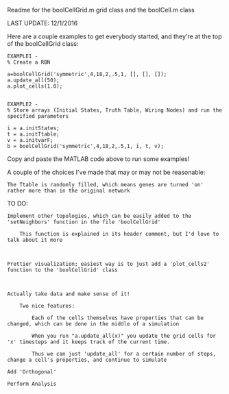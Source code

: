 Readme for the boolCellGrid.m grid class and the boolCell.m class

LAST UPDATE: 12/1/2016

Here are a couple examples to get everybody started, and they're at the top of the boolCellGrid class:
    
    EXAMPLE1 - 
	% Create a RBN
    
    a=boolCellGrid('symmetric',4,18,2,.5,1, [], [], []); 
    a.update_all(50); 
    a.plot_cells(1.0);
     

    EXAMPLE2 -
    % Store arrays (Initial States, Truth Table, Wiring Nodes) and run the specified parameters
    
    i = a.initStates;
    t = a.initTtable;
    v = a.initvarF;
    b = boolCellGrid('symmetric',4,18,2,.5,1, i, t, v);


Copy and paste the MATLAB code above to run some examples!



A couple of the choices I've made that may or may not be reasonable:

	The Ttable is randomly filled, which means genes are turned 'on' rather more than in the original network

	



TO DO:

	Implement other topologies, which can be easily added to the 'setNeighbors' function in the file 'boolCellGrid'

		This function is explained in its header comment, but I'd love to talk about it more



	Prettier visualization; easiest way is to just add a 'plot_cells2' function to the 'boolCellGrid' class



	Actually take data and make sense of it!

		Two nice features: 

			Each of the cells themselves have properties that can be changed, which can be done in the middle of a simulation

			When you run "a.update_all(x)" you update the grid cells for 'x' timesteps and it keeps track of the current time.

			Thus we can just 'update_all' for a certain number of steps, change a cell's properties, and continue to simulate

	Add 'Orthogonal'

	Perform Analysis		
